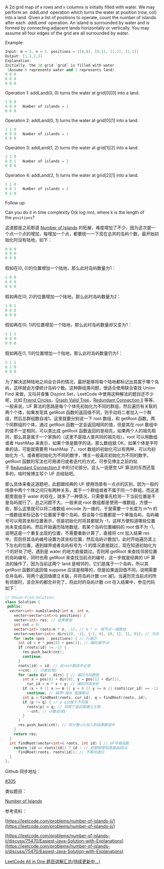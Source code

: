 A 2d grid map of `m` rows and `n` columns is initially filled with water. We may perform an  _addLand_  operation which turns the water at position (row, col) into a land. Given a list of positions to operate, count the number of islands after each  _addLand_  operation. An island is surrounded by water and is formed by connecting adjacent lands horizontally or vertically. You may assume all four edges of the grid are all surrounded by water.

Example:

```cpp
Input: m = 3, n = 3, positions = [[0,0], [0,1], [1,2], [2,1]]
Output: [1,1,2,3]
Explanation:
Initially, the 2d grid `grid` is filled with water.
 (Assume 0 represents water and 1 represents land).
0 0 0
0 0 0
0 0 0
```

Operation 1: addLand(0, 0) turns the water at grid\[0\]\[0\] into a land.

```cpp
1 0 0
0 0 0   Number of islands = 1
0 0 0
```

Operation 2: addLand(0, 1) turns the water at grid\[0\]\[1\] into a land.

```cpp
1 1 0
0 0 0   Number of islands = 1
0 0 0
```

Operation 3: addLand(1, 2) turns the water at grid\[1\]\[2\] into a land.

```cpp
1 1 0
0 0 1   Number of islands = 2
0 0 0
```

Operation 4: addLand(2, 1) turns the water at grid\[2\]\[1\] into a land.

```cpp
1 1 0
0 0 1   Number of islands = 3
0 1 0
```

Follow up:

Can you do it in time complexity O(k log mn), where k is the length of the `positions`?

这道题是之前那道 [Number of Islands](http://www.cnblogs.com/grandyang/p/4402656.html) 的拓展，难度增加了不少，因为这次是一个点一个点的增加，每增加一个点，都要统一一下现在总共的岛屿个数，最开始初始化时没有陆地，如下：

```cpp
0 0 0
0 0 0
0 0 0
```

假如在(0, 0)的位置增加一个陆地，那么此时岛屿数量为1：

```cpp
1 0 0
0 0 0
0 0 0
```

假如再在(0, 2)的位置增加一个陆地，那么此时岛屿数量为2：

```cpp
1 0 1
0 0 0
0 0 0
```

假如再在(0, 1)的位置增加一个陆地，那么此时岛屿数量却又变为1：

```cpp
1 1 1
0 0 0
0 0 0
```

假如再在(1, 1)的位置增加一个陆地，那么此时岛屿数量仍为1：

```cpp
1 1 1
0 1 0
0 0 0
```

为了解决这种陆地之间会合并的情况，最好能够将每个陆地都标记出其属于哪个岛屿，这样就会方便统计岛屿个数。这种群组类问题，很适合使用联合查找 Union Find 来做，又叫并查集 Disjoint Set，LeetCode 中使用这种解法的题目还不少呢，比如 [Friend Circles](http://www.cnblogs.com/grandyang/p/6686983.html)，[Graph Valid Tree](http://www.cnblogs.com/grandyang/p/5257919.html)，[Redundant Connection II](http://www.cnblogs.com/grandyang/p/8445733.html) 等等。一般来说，UF 算法的思路是每个个体先初始化为不同的群组，然后遍历有关联的两个个体，如果发现其 getRoot 函数的返回值不同，则手动将二者加入一个群组，然后总群组数自减1。这里就要分别说一下 root 数组，和 getRoot 函数。两个同群组的个体，通过 getRoot 函数一定会返回相同的值，但是其在 root 数组中的值不一定相同，可以类比成 getRoot 函数返回的是祖先，如果两个人的祖先相同，那么其是属于一个家族的（这里不是指人类共同的祖先哈）。root 可以用数组或者 HashMap 来表示，如果个体是数字的话，那么数组就 OK，如果个体是字符串的话，可能就需要用 HashMap 了。root 数组的初始化可以有两种，可以均初始化为 -1，或者都初始化为不同的数字，博主一般喜欢初始化为不同的数字。getRoot 函数的写法也可用递归或者迭代的方式，可参见博主之前的帖子 [Redundant Connection II](http://www.cnblogs.com/grandyang/p/8445733.html) 中的讨论部分。这么一说感觉 UF 算法的东西还蛮多的，啥时候博主写个 UF 总结贴吧。

那么具体来看这道题吧，此题跟经典的 UF 使用场景有一点点的区别，因为一般的场景中两个个体之间只有两种关系，属于一个群组或者不属于同一个群组，而这道题里面由于 water 的存在，就多了一种情况，只需要事先检测一下当前位置是不是岛屿就行了，总之问题不大。一般来说 root 数组都是使用一维数组，方便一些，那么这里就可以将二维数组 encode 为一维的，于是需要一个长度为 m\*n 的一维数组来标记各个位置属于哪个岛屿，假设每个位置都是一个单独岛屿，岛屿编号可以用其坐标位置表示，但是初始化时将其都赋为 -1，这样方便知道哪些位置尚未变成岛屿。然后开始遍历陆地数组，若某个岛屿位置编码的 root 值不为 -1，说明这是一个重复出现的位置，不需要重新计算了，直接将 cnt 加入结果 res 中。否则将其岛屿编号设置为其坐标位置，然后岛屿计数加1，此时开始遍历其上下左右的位置，遇到越界或者岛屿标号为 -1 的情况直接跳过，现在知道初始化为 -1 的好处了吧，遇到是 water 的地方直接跳过。否则用 getRoot 来查找邻居位置的岛屿编号，同时也用 getRoot 来查找当前点的编号，这一步就是经典的 UF 算法的操作了，因为当前这两个 land 是相邻的，它们是属于一个岛屿，所以其 getRoot 函数的返回值 suppose 应该是相等的，但是如果返回值不同，说明需要合并岛屿，将两个返回值建立关联，并将岛屿计数 cnt 减1。当遍历完当前点的所有邻居时，该合并的都合并完了，将此时的岛屿计数 cnt 存入结果中，参见代码如下：

```cpp
// Union-Find-Solution:
class Solution {
 public:
  vector<int> numIslands2(int m, int n,
    vector<vector<int>>& positions) {
    vector<int> res; // 结果数组
    int cnt = 0;
    vector<int> roots(m * n, -1); // m * n　根节点一维数组
    vector<vector<int>> dirs{{0, -1}, {-1, 0}, {0, 1}, {1, 0}}; // 方向数组
    for (auto &pos : positions) { // 行遍历
      int id = n * pos[0] + pos[1]; // 编码操作id
      if (roots[id] != -1) {
        res.push_back(cnt);
        continue;
      }
      roots[id] = id; // 在root数组中记录
      ++cnt; // 计数自增1
      for (auto dir : dirs) { // 遍历方向数组
        int x = pos[0] + dir[0], y = pos[1] + dir[1],
          cur_id = n * x + y; // 编码邻居坐标
        if (x < 0 || x >= m || y < 0 || y >= n || roots[cur_id] == -1)
          continue; // 越界+海水 直接跳过
        int p = findRoot(roots, cur_id), q = findRoot(roots, id);
        if (p != q) { // p q分属于不同根
          roots[p] = q; // 将两个返回值建立关联
          --cnt; // 计数自减1
        }
      }
      res.push_back(cnt); // 将计数cnt加入到结果数组中
    }
    return res;
  }
  int findRoot(vector<int>& roots, int id) { // UF寻根函数
    return (id == roots[id]) ? id : // 和根相等则直接返回id
      findRoot(roots, roots[id]); // 不等则递归
  }
};
```

Github 同步地址：

[#305](https://github.com/grandyang/leetcode/issues/305)

类似题目：

[Number of Islands](http://www.cnblogs.com/grandyang/p/4402656.html)

参考资料：

[https://leetcode.com/problems/number-of-islands-ii/](https://leetcode.com/problems/number-of-islands-ii/)

[https://leetcode.com/problems/number-of-islands-ii/discuss/75470/Easiest-Java-Solution-with-Explanations](https://leetcode.com/problems/number-of-islands-ii/discuss/75470/Easiest-Java-Solution-with-Explanations)

[LeetCode All in One 题目讲解汇总(持续更新中...)](http://www.cnblogs.com/grandyang/p/4606334.html)
